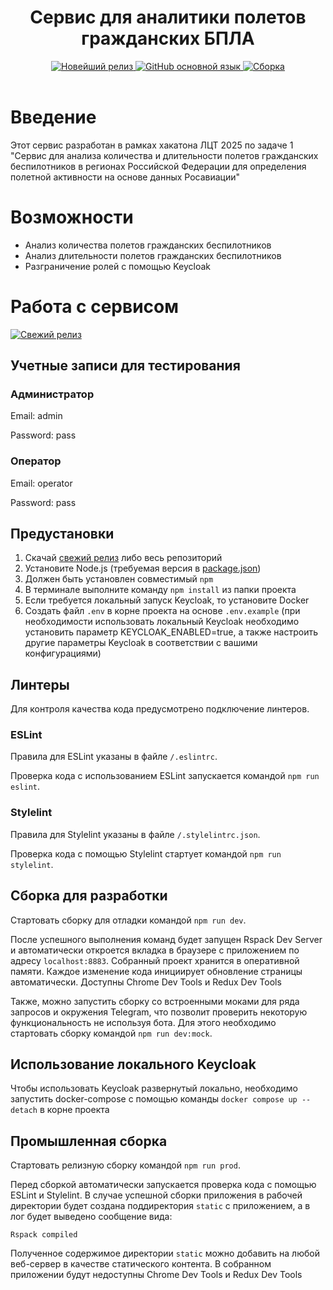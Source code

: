 <header>

<div style="text-align: center">
<h1>Сервис для аналитики полетов гражданских БПЛА</h1>

<a rel="noreferrer noopener" target="_blank" href="https://github.com/LetSquad/fcbas-front/releases">
    <img alt="Новейший релиз" src="https://img.shields.io/github/v/release/LetSquad/fcbas-front?label=%D1%81%D0%B2%D0%B5%D0%B6%D0%B8%D0%B9%20%D1%80%D0%B5%D0%BB%D0%B8%D0%B7&logo=github&style=for-the-badge">
</a>
<a href="https://github.com/LetSquad/fcbas-front">
	<img src="https://img.shields.io/github/languages/top/LetSquad/fcbas-front?style=flat-square&logo=github" alt="GitHub основной язык" />
</a>
<a href="https://github.com/LetSquad/fcbas-front/workflows/build/badge.svg">
	<img src="https://github.com/LetSquad/fcbas-front/workflows/build/badge.svg" alt="Сборка" />
</a>
</div>

</header>

# Введение

Этот сервис разработан в рамках хакатона ЛЦТ 2025 по задаче 1 "Сервис для анализа количества и длительности полетов гражданских беспилотников в регионах Российской Федерации для определения полетной активности на основе данных Росавиации"

# Возможности

- Анализ количества полетов гражданских беспилотников
- Анализ длительности полетов гражданских беспилотников
- Разграничение ролей с помощью Keycloak

# Работа с сервисом

[![Свежий релиз](https://img.shields.io/github/v/release/IvanSavoskin/lets-journey-web-app?label=%D1%81%D0%B2%D0%B5%D0%B6%D0%B8%D0%B9%20%D1%80%D0%B5%D0%BB%D0%B8%D0%B7&logo=github&style=for-the-badge)][1]

## Учетные записи для тестирования

### Администратор
Email: admin

Password: pass

### Оператор
Email: operator

Password: pass

## Предустановки
1. Скачай [свежий релиз][1] либо весь репозиторий
2. Установите Node.js (требуемая версия в [package.json](./package.json))
3. Должен быть установлен совместимый `npm`
4. В терминале выполните команду `npm install` из папки проекта
5. Если требуется локальный запуск Keycloak, то установите Docker
6. Создать файл `.env` в корне проекта на основе `.env.example` (при необходимости использовать локальный Keycloak необходимо установить параметр KEYCLOAK_ENABLED=true, а также настроить другие параметры Keycloak в соответствии с вашими конфигурациями)

## Линтеры
Для контроля качества кода предусмотрено подключение линтеров.

### ESLint
Правила для ESLint указаны в файле `/.eslintrc`.

Проверка кода с использованием ESLint запускается командой `npm run eslint`.

### Stylelint
Правила для Stylelint указаны в файле `/.stylelintrc.json`.

Проверка кода с помощью Stylelint стартует командой `npm run stylelint`.

## Сборка для разработки
Стартовать сборку для отладки командой `npm run dev`.

После успешного выполнения команд будет запущен Rspack Dev Server и автоматически откроется вкладка в браузере
с приложением по адресу `localhost:8883`.
Собранный проект хранится в оперативной памяти.
Каждое изменение кода инициирует обновление страницы автоматически.
Доступны Chrome Dev Tools и Redux Dev Tools

Также, можно запустить сборку со встроенными моками для ряда запросов и окружения Telegram, 
что позволит проверить некоторую функциональность не используя бота.
Для этого необходимо стартовать сборку командой `npm run dev:mock`.

## Использование локального Keycloak
Чтобы использовать Keycloak развернутый локально, необходимо запустить docker-compose с помощью команды `docker compose up --detach` в корне проекта

## Промышленная сборка
Стартовать релизную сборку командой `npm run prod`.

Перед сборкой автоматически запускается проверка кода с помощью ESLint и Stylelint.
В случае успешной сборки приложения в рабочей директории будет создана поддиректория `static` с приложением,
а в лог будет выведено сообщение вида:

`Rspack compiled`

Полученное содержимое директории `static` можно добавить на любой веб-сервер в качестве статического контента.
В собранном приложении будут недоступны Chrome Dev Tools и Redux Dev Tools

[1]: https://github.com/LetSquad/fcbas-front/releases
